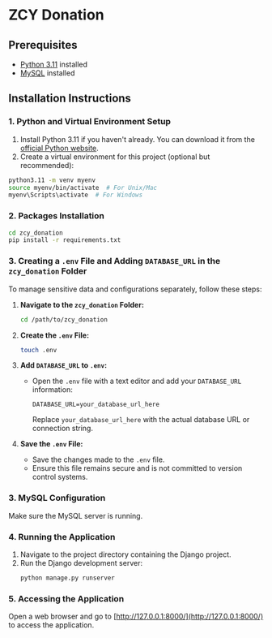 # ZCY Donation

## Prerequisites
- [Python 3.11](https://www.python.org/downloads/) installed
- [MySQL](https://www.mysql.com/downloads/) installed

## Installation Instructions

### 1. Python and Virtual Environment Setup
1. Install Python 3.11 if you haven't already. You can download it from the [official Python website](https://www.python.org/downloads/).
2. Create a virtual environment for this project (optional but recommended):

```bash
python3.11 -m venv myenv
source myenv/bin/activate  # For Unix/Mac 
myenv\Scripts\activate  # For Windows 
```

### 2. Packages Installation
```bash
cd zcy_donation
pip install -r requirements.txt
```

### 3. Creating a `.env` File and Adding `DATABASE_URL` in the `zcy_donation` Folder

To manage sensitive data and configurations separately, follow these steps:

1. **Navigate to the `zcy_donation` Folder:**
   ```bash
   cd /path/to/zcy_donation
   ```

2. **Create the `.env` File:**
   ```bash
   touch .env
   ```

3. **Add `DATABASE_URL` to `.env`:**
   - Open the `.env` file with a text editor and add your `DATABASE_URL` information:
     ```dotenv
     DATABASE_URL=your_database_url_here
     ```
     Replace `your_database_url_here` with the actual database URL or connection string.

4. **Save the `.env` File:**
   - Save the changes made to the `.env` file.
   - Ensure this file remains secure and is not committed to version control systems.

### 3. MySQL Configuration
Make sure the MySQL server is running.

### 4. Running the Application
1. Navigate to the project directory containing the Django project.
2. Run the Django development server:
   ```bash
   python manage.py runserver
   ```

### 5. Accessing the Application
Open a web browser and go to [http://127.0.0.1:8000/](http://127.0.0.1:8000/) to access the application.